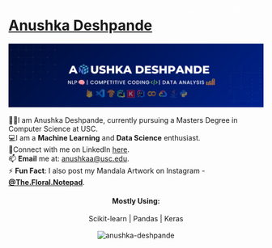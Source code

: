 # ![](https://github.com/Akash-Salvi/Akash-Salvi/blob/master/Hello(1).gif)[Anushka Deshpande](https://github.com/anushka-deshpande) 
![plot](./anushka-banner.png)

👨‍🎓I am Anushka Deshpande, currently pursuing a Masters Degree in Computer Science at USC. <br />
💻I am a **Machine Learning** and **Data Science** enthusiast. <br />
💬Connect with me on LinkedIn [here](https://www.linkedin.com/in/anushka-deshpande153/).<br />
📫 **Email** me at: anushkaa@usc.edu.<br/>
⚡ **Fun Fact**: I also post my Mandala Artwork on Instagram - [**@The.Floral.Notepad**](https://www.instagram.com/the.floral.notepad/).

<h4 align="center">Mostly Using:</h4>
<p align="center">Scikit-learn | Pandas | Keras</p>

<p align="center">
<img align="Center" src="https://github-readme-streak-stats.herokuapp.com/?user=anushka-deshpande&" alt="anushka-deshpande" />
 </p>


<!--🏆🥇I am also into **competitive programming**. I am **2-star⭐️** coder at Codechef.<br /> -->

<!--
**anushka-deshpande/anushka-deshpande** is a ✨ _special_ ✨ repository because its `README.md` (this file) appears on your GitHub profile.

Here are some ideas to get you started:

- 🔭 I’m currently working on ...
- 🌱 I’m currently learning ...
- 👯 I’m looking to collaborate on ...
- 🤔 I’m looking for help with ...
- 💬 Ask me about ...
- 📫 How to reach me: ...
- 😄 Pronouns: ...
- ⚡ Fun fact: ...
-->
